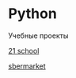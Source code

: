 # Python

Учебные проекты 

[21 school](https://github.com/habbena/Python/tree/main/21_school) 

[sbermarket](https://github.com/habbena/Python/tree/main/Sbermarket_1)

